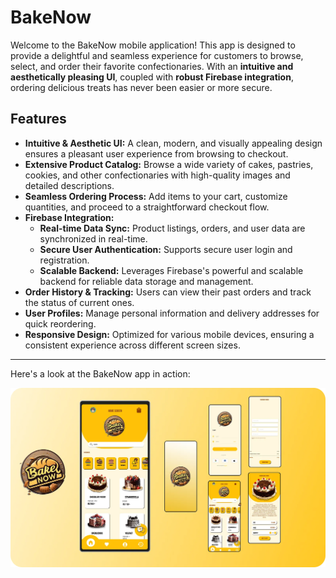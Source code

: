 # BakeNow

Welcome to the BakeNow mobile application! This app is designed to provide a delightful and seamless experience for customers to browse, select, and order their favorite confectionaries. With an **intuitive and aesthetically pleasing UI**, coupled with **robust Firebase integration**, ordering delicious treats has never been easier or more secure.

## Features
* **Intuitive & Aesthetic UI:** A clean, modern, and visually appealing design ensures a pleasant user experience from browsing to checkout.
* **Extensive Product Catalog:** Browse a wide variety of cakes, pastries, cookies, and other confectionaries with high-quality images and detailed descriptions.
* **Seamless Ordering Process:** Add items to your cart, customize quantities, and proceed to a straightforward checkout flow.
* **Firebase Integration:**
    * **Real-time Data Sync:** Product listings, orders, and user data are synchronized in real-time.
    * **Secure User Authentication:** Supports secure user login and registration.
    * **Scalable Backend:** Leverages Firebase's powerful and scalable backend for reliable data storage and management.
* **Order History & Tracking:** Users can view their past orders and track the status of current ones.
* **User Profiles:** Manage personal information and delivery addresses for quick reordering.
* **Responsive Design:** Optimized for various mobile devices, ensuring a consistent experience across different screen sizes.

---

Here's a look at the BakeNow app in action:

![BakeNow App Screenshot](bake_now.png)
